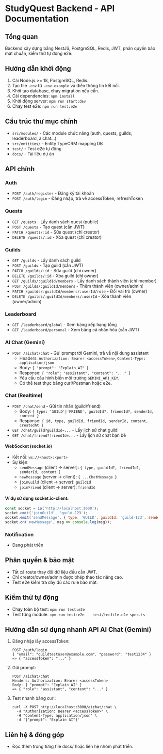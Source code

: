 # StudyQuest Backend - API Documentation

## Tổng quan
Backend xây dựng bằng NestJS, PostgreSQL, Redis, JWT, phân quyền bảo mật chuẩn, kiểm thử tự động e2e.

## Hướng dẫn khởi động
1. Cài Node.js >= 18, PostgreSQL, Redis.
2. Tạo file `.env` từ `.env.example` và điền thông tin kết nối.
3. Khởi tạo database, chạy migration nếu cần.
4. Cài dependencies: `npm install`
5. Khởi động server: `npm run start:dev`
6. Chạy test e2e: `npm run test:e2e`

## Cấu trúc thư mục chính
- `src/modules/` - Các module chức năng (auth, quests, guilds, leaderboard, aichat...)
- `src/entities/` - Entity TypeORM mapping DB
- `test/` - Test e2e tự động
- `docs/` - Tài liệu dự án

## API chính
### Auth
- `POST /auth/register` - Đăng ký tài khoản
- `POST /auth/login` - Đăng nhập, trả về accessToken, refreshToken

### Quests
- `GET /quests` - Lấy danh sách quest (public)
- `POST /quests` - Tạo quest (cần JWT)
- `PATCH /quests/:id` - Sửa quest (chỉ creator)
- `DELETE /quests/:id` - Xóa quest (chỉ creator)

### Guilds
- `GET /guilds` - Lấy danh sách guild
- `POST /guilds` - Tạo guild (cần JWT)
- `PATCH /guilds/:id` - Sửa guild (chỉ owner)
- `DELETE /guilds/:id` - Xóa guild (chỉ owner)
- `GET /guilds/:guildId/members` - Lấy danh sách thành viên (chỉ member)
- `POST /guilds/:guildId/members` - Thêm thành viên (owner/admin)
- `PATCH /guilds/:guildId/members/:userId/role` - Đổi vai trò (owner)
- `DELETE /guilds/:guildId/members/:userId` - Xóa thành viên (owner/admin)

### Leaderboard
- `GET /leaderboard/global` - Xem bảng xếp hạng tổng
- `GET /leaderboard/personal` - Xem bảng cá nhân hóa (cần JWT)

### AI Chat (Gemini)
- `POST /aichat/chat` - Gửi prompt tới Gemini, trả về nội dung assistant
  - Headers: `Authorization: Bearer <accessToken>`, `Content-Type: application/json`
  - Body: `{ "prompt": "Explain AI" }`
  - Response: `{ "role": "assistant", "content": "..." }`
  - Yêu cầu cấu hình biến môi trường `GEMINI_API_KEY`.
  - Có thể test thực bằng curl/Postman hoặc e2e.

### Chat (Realtime)
- `POST /chat/send` - Gửi tin nhắn (guild/friend)
  - Body: `{ type: 'GUILD'|'FRIEND', guildId?, friendId?, senderId, content }`
  - Response: `{ id, type, guildId, friendId, senderId, content, createdAt }`
- `GET /chat/guild?guildId=...` - Lấy lịch sử chat guild
- `GET /chat/friend?friendId=...` - Lấy lịch sử chat bạn bè

#### WebSocket (socket.io)
- Kết nối: `ws://<host>:<port>`
- Sự kiện:
  - `sendMessage` (client → server): `{ type, guildId?, friendId?, senderId, content }`
  - `newMessage` (server → client): `{ ...ChatMessage }`
  - `joinGuild` (client → server): `guildId`
  - `joinFriend` (client → server): `friendId`

#### Ví dụ sử dụng socket.io-client:
```js
const socket = io('http://localhost:3000');
socket.emit('joinGuild', 'guild-123');
socket.emit('sendMessage', { type: 'GUILD', guildId: 'guild-123', senderId: 'user1', content: 'Hi!' });
socket.on('newMessage', msg => console.log(msg));
```

### Notification
- Đang phát triển

## Phân quyền & bảo mật
- Tất cả route thay đổi dữ liệu đều cần JWT.
- Chỉ creator/owner/admin được phép thao tác nâng cao.
- Test e2e kiểm tra đầy đủ các rule bảo mật.

## Kiểm thử tự động
- Chạy toàn bộ test: `npm run test:e2e`
- Test từng module: `npm run test:e2e -- test/tenfile.e2e-spec.ts`

## Hướng dẫn sử dụng nhanh API AI Chat (Gemini)
1. Đăng nhập lấy accessToken:
   ```
   POST /auth/login
   { "email": "guildtestuser@example.com", "password": "test1234" }
   => { "accessToken": "..." }
   ```
2. Gửi prompt:
   ```
   POST /aichat/chat
   Headers: Authorization: Bearer <accessToken>
   Body: { "prompt": "Explain AI" }
   => { "role": "assistant", "content": "..." }
   ```
3. Test nhanh bằng curl:
   ```
   curl -X POST http://localhost:3000/aichat/chat \
     -H "Authorization: Bearer <accessToken>" \
     -H "Content-Type: application/json" \
     -d '{"prompt": "Explain AI"}'
   ```

## Liên hệ & đóng góp
- Đọc thêm trong từng file docs/ hoặc liên hệ nhóm phát triển.
